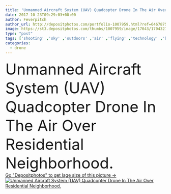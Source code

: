 ```yaml
---
title: 'Unmanned Aircraft System (UAV) Quadcopter Drone In The Air Over '
date: 2017-10-23T09:29:03+00:00
author: Feverpitch
author_url: http://depositphotos.com/portfolio-1007959.html?ref=64678756
image: https://st3.depositphotos.com/thumbs/1007959/image/17043/170432744/api_thumb_450.jpg?forcejpeg=true
type: "post"
tags: ['shooting' ,'sky' ,'outdoors' ,'air' ,'flying' ,'technology' ,'building' ,'house' ,'home' ,'camera' ,'photographing' ,'marketing' ,'outside' ,'flight' ,'video' ,'aircraft' ,'above' ,'plane' ,'realty' ,'Surveyor' ,'Hovering' ,'drone' ,'propellers' ,'surveying' ,'uav' ,'real estate' ,'quadcopter' ,'unmanned aircraft system' ]
categories: 
  - drone
---
```

<div aling="center">
            <font size="60"> Unmanned Aircraft System (UAV) Quadcopter Drone In The Air Over Residential Neighborhood.</font>   
</div>
<div>
    <a href='https://depositphotos.com/170432744/stock-photo-unmanned-aircraft-system-uav-quadcopter.html?ref=64678756' target=_blank > Go "Depositphotos" to get lage size of this picture ->
        <img href='https://depositphotos.com/170432744/stock-photo-unmanned-aircraft-system-uav-quadcopter.html?ref=64678756' src='https://st3.depositphotos.com/1007959/17043/i/950/depositphotos_170432744-stock-photo-unmanned-aircraft-system-uav-quadcopter.jpg?forcejpeg=true' alt='Unmanned Aircraft System (UAV) Quadcopter Drone In The Air Over Residential Neighborhood.' >
    </a>
</div>
